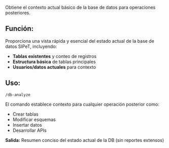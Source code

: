 Obtiene el contexto actual básico de la base de datos para operaciones posteriores.

## Función:

Proporciona una vista rápida y esencial del estado actual de la base de datos SIPeT, incluyendo:

- **Tablas existentes** y conteo de registros
- **Estructura básica** de tablas principales
- **Usuarios/datos actuales** para contexto

## Uso:

```
/db-analyze
```

El comando establece contexto para cualquier operación posterior como:
- Crear tablas
- Modificar esquemas  
- Insertar datos
- Desarrollar APIs

**Salida:** Resumen conciso del estado actual de la DB (sin reportes extensos)